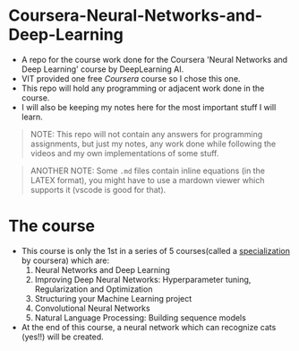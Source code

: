 # Coursera-Neural-Networks-and-Deep-Learning
- A repo for the course work done for the Coursera 'Neural Networks and Deep Learning' course by DeepLearning AI.
- VIT provided one free _Coursera_ course so I chose this one.
- This repo will hold any programming or adjacent work done in the course.
- I will also be keeping my notes here for the most important stuff I will learn.
>NOTE: This repo will not contain any answers for programming assignments, but just my notes, any work done while following the videos and my own implementations of some stuff.

>ANOTHER NOTE: Some `.md` files contain inline equations (in the LATEX format), you might have to use a mardown viewer which supports it (vscode is good for that).

# The course
- This course is only the 1st in a series of 5 courses(called a [specialization](https://www.coursera.org/specializations/deep-learning) by coursera) which are:
	1. Neural Networks and Deep Learning
	2. Improving Deep Neural Networks: Hyperparameter tuning, Regularization and Optimization
	3. Structuring your Machine Learning project
	4. Convolutional Neural Networks
	5. Natural Language Processing: Building sequence models
- At the end of this course, a neural network which can recognize cats (yes!!) will be created.
